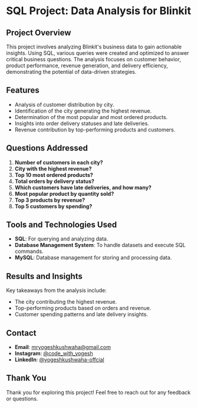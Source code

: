 # SQL Project: Data Analysis for Blinkit

## Project Overview

This project involves analyzing Blinkit's business data to gain actionable insights. Using SQL, various queries were created and optimized to answer critical business questions. The analysis focuses on customer behavior, product performance, revenue generation, and delivery efficiency, demonstrating the potential of data-driven strategies.

## Features

- Analysis of customer distribution by city.
- Identification of the city generating the highest revenue.
- Determination of the most popular and most ordered products.
- Insights into order delivery statuses and late deliveries.
- Revenue contribution by top-performing products and customers.

## Questions Addressed

1. **Number of customers in each city?**
2. **City with the highest revenue?**
3. **Top 10 most ordered products?**
4. **Total orders by delivery status?**
5. **Which customers have late deliveries, and how many?**
6. **Most popular product by quantity sold?**
7. **Top 3 products by revenue?**
8. **Top 5 customers by spending?**

## Tools and Technologies Used

- **SQL**: For querying and analyzing data.
- **Database Management System**: To handle datasets and execute SQL commands.
- **MySQL**: Database management for storing and processing data.


## Results and Insights

Key takeaways from the analysis include:
- The city contributing the highest revenue.
- Top-performing products based on orders and revenue.
- Customer spending patterns and late delivery insights.

## Contact 
 
- **Email**: [mryogeshkushwaha@gmail.com](mailto:mryogeshkushwaha@gmail.com)  
- **Instagram**: [@code_with_yogesh](https://instagram.com/code_with_yogesh)  
- **LinkedIn**: [@yogeshkushwaha-offcial](https://www.linkedin.com/in/yogeshkushwaha-offcial)

## Thank You

Thank you for exploring this project! Feel free to reach out for any feedback or questions.

